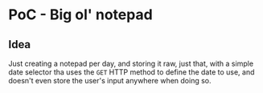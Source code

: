 # PoC - Big ol' notepad #

## Idea

Just creating a notepad per day, and storing it raw, just that, with a simple date selector tha uses the `GET` HTTP method to define the date to use, and doesn't even store the user's input anywhere when doing so.